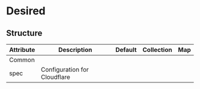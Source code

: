 # Desired 
 

## Structure 
 

| Attribute | Description                   | Default | Collection | Map  |
| --------- | ----------------------------- | ------- | ---------- | ---  |
| Common    |                               |         |            |      |
| spec      | Configuration for Cloudflare  |         |            |      |